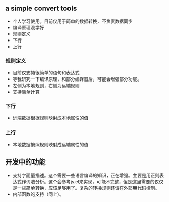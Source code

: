 ## a simple convert tools ##

  * 个人学习使用。目前仅用于简单的数据转换，不负责数据同步
  * 编译原理没学好
  * 规则定义
  * 下行
  * 上行

### 规则定义 ###

  * 目前仅支持很简单的语句和表达式
  * 等我研究一下编译原理，和部分编译器后，可能会增强部分功能。
  * 左侧为本地规则，右侧为远端规则
  * 支持简单计算

### 下行 ###

  * 远端数据根据规则映射成本地属性的值

### 上行 ###

  * 本地数据按照规则映射成远端属性的值

## 开发中的功能 ##

  * 支持字面量描述。这个需要一些语言编译的知识，正在增强。主要是用正则表达式作词法分析。这个会参考js.el来实现，可能不完整，但是这里需要的仅仅是一些简单转换，应该足够用了。复杂的转换规则还请在外部用代码控制。
  * 内部函数的支持（同上）。
